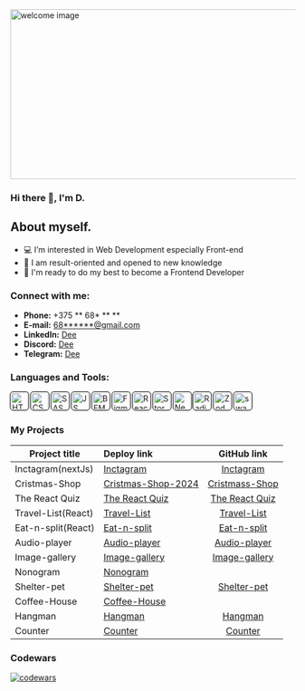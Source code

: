<!--
**D** is a ✨ _special_ ✨ repository because its `README.md` (this file) appears on your GitHub profile.

Here are some ideas to get you started:

- 🔭 I’m currently working on ...
- 🌱 I’m currently learning ...
- 👯 I’m looking to collaborate on ...
- 🤔 I’m looking for help with ...
- 💬 Ask me about ...
- 📫 How to reach me: ...
- 😄 Pronouns: ...
- ⚡ Fun fact: ...
-->

<img src="./img/background.png" width="845" height="300" alt="welcome image" >

### Hi there 👋, I'm D.

## About myself.
- 💻 I’m interested in Web Development especially Front-end
- 🚀 I am result-oriented and opened to new knowledge
- 🔋 I'm ready to do my best to become a Frontend Developer
  
### Connect with me:
- __Phone:__ +375 ** 68* ** **
- __E-mail:__ [68******@gmail.com](686eight@gmail.com)
- __LinkedIn:__ [Dee](https://www.linkedin.com/in/dzlek/)
- __Discord:__ [Dee](https://discordapp.com/users/1259615608534990904) 
- __Telegram:__ [Dee](https://t.me/dzlek)
### Languages and Tools:
<img title="HTML5" alt="HTML5 icon" width="30px" src="./img/icons/html.svg" style="border: 1px solid white; outline: 1px solid black; border-radius: 5px;"> <img title="CSS3" alt="CSS3 icon" width="30px" src="./img/icons/css.svg" style="border: 1px solid white; outline: 1px solid black; border-radius: 5px;"> <img title="SASS" alt="SASS icon" width="30px" src="./img/icons/sass.png" style="border: 1px solid white; outline: 1px solid black; border-radius: 5px;"> <img title="JavaScript" alt="JS icon" width="30px" src="./img/icons/js.svg" style="border: 1px solid white; outline: 1px solid black; border-radius: 5px;">   <img title="BEM" alt="BEM icon" width="30px" src="./img/icons/bem.svg" style="border: 1px solid white; outline: 1px solid black; border-radius: 5px;">   <img title="Figma" alt="Figma icon" width="30px" src="./img/icons/figma.svg" style="border: 1px solid white; outline: 1px solid black; border-radius: 5px;"> <img title="React" alt="React icon" width="30px" src="./img/icons/react-1-logo-svgrepo-com.svg" style="border: 1px solid white; outline: 1px solid black; border-radius: 5px;"> <img title="Storybook" alt="Storybook icon" width="30px" src="./img/icons/storybook.svg" style="border: 1px solid white; outline: 1px solid black; border-radius: 5px;"> <img title="NextJs" alt="NextJs icon" height="30px" src="./img/icons/nextJs.svg" style="border: 1px solid white; outline: 1px solid black; border-radius: 5px;"> <img title="Radix" alt="Radix icon" height="30px" src="./img/icons/radix.svg" style="border: 1px solid white; outline: 1px solid black; border-radius: 5px;"> <img title="Zod" alt="Zod" width="30px" src="./img/icons/zod.svg" style="border: 1px solid white; outline: 1px solid black; border-radius: 5px;"> <img title="swagger" alt="swagger" width="30px" src="./img/icons/swagger.svg" style="border: 1px solid white; outline: 1px solid black; border-radius: 5px;">

### My Projects
 Project title            | Deploy link                           | GitHub link
--------------------------|:--------------------------------------|:-----------------------:
Inctagram(nextJs)         | [Inctagram](https://excubator.xyz/)   | [Inctagram](https://github.com/Incubator-internship/frontend)
Cristmas-Shop             | [Cristmas-Shop-2024](https://rolling-scopes-school.github.io/dzlek-JSFE2024Q4/christmas-shop/)  | [Cristmass-Shop](https://github.com/dzlek/christmass-shop)
The React Quiz            | [The React Quiz](https://dzlek.github.io/The-React-Quiz/)  | [The React Quiz](https://github.com/dzlek/The-React-Quiz)
Travel-List(React)        | [Travel-List](https://dzlek.github.io/travel-list/)  | [Travel-List](https://github.com/dzlek/travel-list)
Eat-n-split(React)        | [Eat-n-split](https://dzlek.github.io/eat-n-split/)  | [Eat-n-split](https://github.com/dzlek/eat-n-split)
Audio-player              | [Audio-player](https://github.com/dzlek/audio-player)  | [Audio-player](https://github.com/dzlek/audio-player)
Image-gallery             | [Image-gallery](https://dzlek.github.io/image-gallery/)  | [Image-gallery](https://github.com/dzlek/image-gallery)
Nonogram                  | [Nonogram](https://rolling-scopes-school.github.io/dee2021-JSFE2023Q4/nonograms/)  |   
Shelter-pet               | [Shelter-pet](https://dzlek.github.io/shelter-dom/)  | [Shelter-pet](https://github.com/dzlek/shelter-dom/tree/shelter-dom)
Coffee-House              | [Coffee-House](https://rolling-scopes-school.github.io/dee2021-JSFE2023Q4/coffee-house/)  |   
Hangman                   | [Hangman](https://dzlek.github.io/hangman/)  |    [Hangman](https://github.com/dzlek/hangman)
Counter                   | [Counter](https://dzlek.github.io/counter/)  | [Counter](https://github.com/dzlek/counter)


### Codewars
[![codewars](https://www.codewars.com/users/rsschool_c8a8e36cd21834c4/badges/small)](https://www.codewars.com/users/rsschool_c8a8e36cd21834c4)

